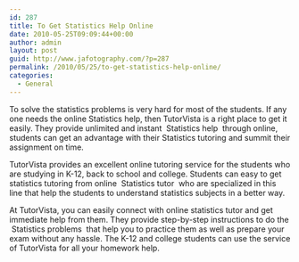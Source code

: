 ```yaml
---
id: 287
title: To Get Statistics Help Online
date: 2010-05-25T09:09:44+00:00
author: admin
layout: post
guid: http://www.jafotography.com/?p=287
permalink: /2010/05/25/to-get-statistics-help-online/
categories:
  - General
---
```

To solve the statistics problems is very hard for most of the students. If any one needs the online Statistics help, then TutorVista is a right place to get it easily. They provide unlimited and instant &nbsp;Statistics help&nbsp; through online, students can get an advantage with their Statistics tutoring and summit their assignment on time.

TutorVista provides an excellent online tutoring service for the students who are studying in K-12, back to school and college. Students can easy to get statistics tutoring from online &nbsp;Statistics tutor&nbsp; who are specialized in this line that help the students to understand statistics subjects in a better way.

At TutorVista, you can easily connect with online statistics tutor and get immediate help from them. They provide step-by-step instructions to do the &nbsp;Statistics problems&nbsp; that help you to practice them as well as prepare your exam without any hassle. The K-12 and college students can use the service of TutorVista for all your homework help.